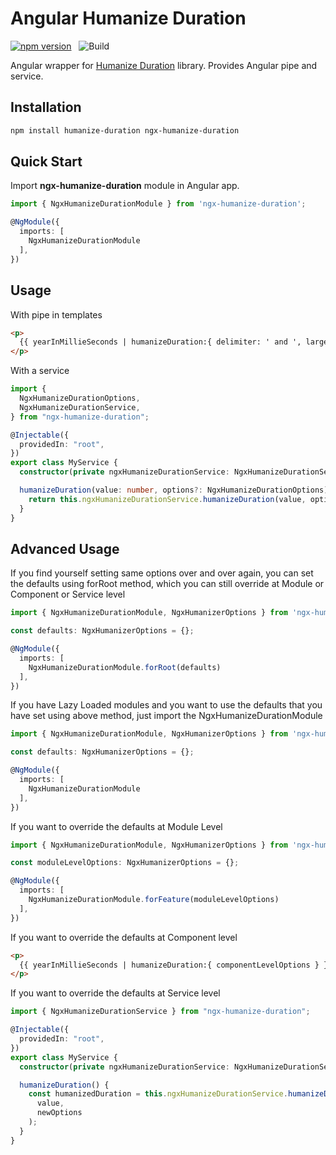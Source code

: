 # Angular Humanize Duration

[![npm version](https://badge.fury.io/js/ngx-humanize-duration.svg)](https://badge.fury.io/js/ngx-humanize-duration) &nbsp; ![Build](https://github.com/george3447/ngx-humanize-duration/workflows/Build/badge.svg?branch=master)

Angular wrapper for [Humanize Duration](https://www.npmjs.com/package/humanize-duration) library. Provides Angular pipe and service.

## Installation

```sh
npm install humanize-duration ngx-humanize-duration
```

## Quick Start

Import **ngx-humanize-duration** module in Angular app.

```typescript
import { NgxHumanizeDurationModule } from 'ngx-humanize-duration';

@NgModule({
  imports: [
    NgxHumanizeDurationModule
  ],
})
```

## Usage

With pipe in templates

```html
<p>
  {{ yearInMillieSeconds | humanizeDuration:{ delimiter: ' and ', largest:2 } }}
</p>
```

With a service

```ts
import {
  NgxHumanizeDurationOptions,
  NgxHumanizeDurationService,
} from "ngx-humanize-duration";

@Injectable({
  providedIn: "root",
})
export class MyService {
  constructor(private ngxHumanizeDurationService: NgxHumanizeDurationService) {}

  humanizeDuration(value: number, options?: NgxHumanizeDurationOptions) {
    return this.ngxHumanizeDurationService.humanizeDuration(value, options);
  }
}
```

## Advanced Usage

If you find yourself setting same options over and over again, you can set the defaults using forRoot method, which you can still override at Module or Component or Service level

```typescript
import { NgxHumanizeDurationModule, NgxHumanizerOptions } from 'ngx-humanize-duration';

const defaults: NgxHumanizerOptions = {};

@NgModule({
  imports: [
    NgxHumanizeDurationModule.forRoot(defaults)
  ],
})
```

If you have Lazy Loaded modules and you want to use the defaults that you have set using above method, just import the NgxHumanizeDurationModule

```typescript
import { NgxHumanizeDurationModule, NgxHumanizerOptions } from 'ngx-humanize-duration';

const defaults: NgxHumanizerOptions = {};

@NgModule({
  imports: [
    NgxHumanizeDurationModule
  ],
})
```

If you want to override the defaults at Module Level

```typescript
import { NgxHumanizeDurationModule, NgxHumanizerOptions } from 'ngx-humanize-duration';

const moduleLevelOptions: NgxHumanizerOptions = {};

@NgModule({
  imports: [
    NgxHumanizeDurationModule.forFeature(moduleLevelOptions)
  ],
})
```

If you want to override the defaults at Component level

```html
<p>
  {{ yearInMillieSeconds | humanizeDuration:{ componentLevelOptions } }}
</p>
```

If you want to override the defaults at Service level

```ts
import { NgxHumanizeDurationService } from "ngx-humanize-duration";

@Injectable({
  providedIn: "root",
})
export class MyService {
  constructor(private ngxHumanizeDurationService: NgxHumanizeDurationService) {}

  humanizeDuration() {
    const humanizedDuration = this.ngxHumanizeDurationService.humanizeDuration(
      value,
      newOptions
    );
  }
}
```
